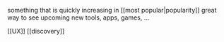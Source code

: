 something that is quickly increasing in [[most popular|popularity]]
great way to see upcoming new tools, apps, games, ...

[[UX]]
[[discovery]]